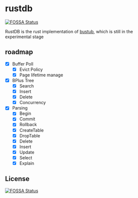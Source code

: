 # rustdb
[![FOSSA Status](https://app.fossa.com/api/projects/git%2Bgithub.com%2Fmisssonder%2Frustdb.svg?type=shield)](https://app.fossa.com/projects/git%2Bgithub.com%2Fmisssonder%2Frustdb?ref=badge_shield)

RustDB is the rust implementation of [bustub](https://github.com/cmu-db/bustub), which is still in the experimental stage
## roadmap
- [x] Buffer Poll
  - [x] Evict Policy 
  - [x] Page lifetime manage 
- [X] BPlus Tree
  - [x] Search
  - [x] Insert
  - [x] Delete
  - [X] Concurrency
- [x] Parsing
  - [x] Begin
  - [x] Commit
  - [x] Rollback
  - [x] CreateTable
  - [x] DropTable
  - [x] Delete
  - [x] Insert
  - [x] Update
  - [x] Select
  - [x] Explain

## License
[![FOSSA Status](https://app.fossa.com/api/projects/git%2Bgithub.com%2Fmisssonder%2Frustdb.svg?type=large)](https://app.fossa.com/projects/git%2Bgithub.com%2Fmisssonder%2Frustdb?ref=badge_large)